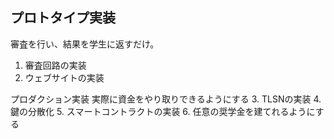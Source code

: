 ## プロトタイプ実装
審査を行い、結果を学生に返すだけ。

1. 審査回路の実装
2. ウェブサイトの実装

プロダクション実装
実際に資金をやり取りできるようにする
3. TLSNの実装
4. 鍵の分散化
5. スマートコントラクトの実装
6. 任意の奨学金を建てれるようにする

